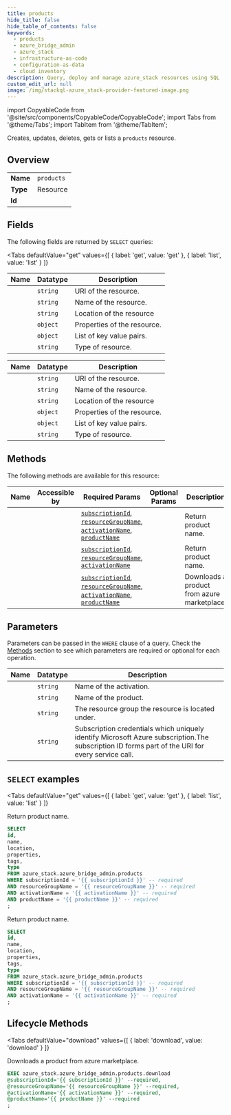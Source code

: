 ```yaml
--- 
title: products
hide_title: false
hide_table_of_contents: false
keywords:
  - products
  - azure_bridge_admin
  - azure_stack
  - infrastructure-as-code
  - configuration-as-data
  - cloud inventory
description: Query, deploy and manage azure_stack resources using SQL
custom_edit_url: null
image: /img/stackql-azure_stack-provider-featured-image.png
---
```


import CopyableCode from '@site/src/components/CopyableCode/CopyableCode';
import Tabs from '@theme/Tabs';
import TabItem from '@theme/TabItem';

Creates, updates, deletes, gets or lists a <code>products</code> resource.

## Overview
<table><tbody>
<tr><td><b>Name</b></td><td><code>products</code></td></tr>
<tr><td><b>Type</b></td><td>Resource</td></tr>
<tr><td><b>Id</b></td><td><CopyableCode code="azure_stack.azure_bridge_admin.products" /></td></tr>
</tbody></table>

## Fields

The following fields are returned by `SELECT` queries:

<Tabs
    defaultValue="get"
    values={[
        { label: 'get', value: 'get' },
        { label: 'list', value: 'list' }
    ]}
>
<TabItem value="get">

<table>
<thead>
    <tr>
    <th>Name</th>
    <th>Datatype</th>
    <th>Description</th>
    </tr>
</thead>
<tbody>
<tr>
    <td><CopyableCode code="id" /></td>
    <td><code>string</code></td>
    <td>URI of the resource.</td>
</tr>
<tr>
    <td><CopyableCode code="name" /></td>
    <td><code>string</code></td>
    <td>Name of the resource.</td>
</tr>
<tr>
    <td><CopyableCode code="location" /></td>
    <td><code>string</code></td>
    <td>Location of the resource</td>
</tr>
<tr>
    <td><CopyableCode code="properties" /></td>
    <td><code>object</code></td>
    <td>Properties of the resource.</td>
</tr>
<tr>
    <td><CopyableCode code="tags" /></td>
    <td><code>object</code></td>
    <td>List of key value pairs.</td>
</tr>
<tr>
    <td><CopyableCode code="type" /></td>
    <td><code>string</code></td>
    <td>Type of resource.</td>
</tr>
</tbody>
</table>
</TabItem>
<TabItem value="list">

<table>
<thead>
    <tr>
    <th>Name</th>
    <th>Datatype</th>
    <th>Description</th>
    </tr>
</thead>
<tbody>
<tr>
    <td><CopyableCode code="id" /></td>
    <td><code>string</code></td>
    <td>URI of the resource.</td>
</tr>
<tr>
    <td><CopyableCode code="name" /></td>
    <td><code>string</code></td>
    <td>Name of the resource.</td>
</tr>
<tr>
    <td><CopyableCode code="location" /></td>
    <td><code>string</code></td>
    <td>Location of the resource</td>
</tr>
<tr>
    <td><CopyableCode code="properties" /></td>
    <td><code>object</code></td>
    <td>Properties of the resource.</td>
</tr>
<tr>
    <td><CopyableCode code="tags" /></td>
    <td><code>object</code></td>
    <td>List of key value pairs.</td>
</tr>
<tr>
    <td><CopyableCode code="type" /></td>
    <td><code>string</code></td>
    <td>Type of resource.</td>
</tr>
</tbody>
</table>
</TabItem>
</Tabs>

## Methods

The following methods are available for this resource:

<table>
<thead>
    <tr>
    <th>Name</th>
    <th>Accessible by</th>
    <th>Required Params</th>
    <th>Optional Params</th>
    <th>Description</th>
    </tr>
</thead>
<tbody>
<tr>
    <td><a href="#get"><CopyableCode code="get" /></a></td>
    <td><CopyableCode code="select" /></td>
    <td><a href="#parameter-subscriptionId"><code>subscriptionId</code></a>, <a href="#parameter-resourceGroupName"><code>resourceGroupName</code></a>, <a href="#parameter-activationName"><code>activationName</code></a>, <a href="#parameter-productName"><code>productName</code></a></td>
    <td></td>
    <td>Return product name.</td>
</tr>
<tr>
    <td><a href="#list"><CopyableCode code="list" /></a></td>
    <td><CopyableCode code="select" /></td>
    <td><a href="#parameter-subscriptionId"><code>subscriptionId</code></a>, <a href="#parameter-resourceGroupName"><code>resourceGroupName</code></a>, <a href="#parameter-activationName"><code>activationName</code></a></td>
    <td></td>
    <td>Return product name.</td>
</tr>
<tr>
    <td><a href="#download"><CopyableCode code="download" /></a></td>
    <td><CopyableCode code="exec" /></td>
    <td><a href="#parameter-subscriptionId"><code>subscriptionId</code></a>, <a href="#parameter-resourceGroupName"><code>resourceGroupName</code></a>, <a href="#parameter-activationName"><code>activationName</code></a>, <a href="#parameter-productName"><code>productName</code></a></td>
    <td></td>
    <td>Downloads a product from azure marketplace.</td>
</tr>
</tbody>
</table>

## Parameters

Parameters can be passed in the `WHERE` clause of a query. Check the [Methods](#methods) section to see which parameters are required or optional for each operation.

<table>
<thead>
    <tr>
    <th>Name</th>
    <th>Datatype</th>
    <th>Description</th>
    </tr>
</thead>
<tbody>
<tr id="parameter-activationName">
    <td><CopyableCode code="activationName" /></td>
    <td><code>string</code></td>
    <td>Name of the activation.</td>
</tr>
<tr id="parameter-productName">
    <td><CopyableCode code="productName" /></td>
    <td><code>string</code></td>
    <td>Name of the product.</td>
</tr>
<tr id="parameter-resourceGroupName">
    <td><CopyableCode code="resourceGroupName" /></td>
    <td><code>string</code></td>
    <td>The resource group the resource is located under.</td>
</tr>
<tr id="parameter-subscriptionId">
    <td><CopyableCode code="subscriptionId" /></td>
    <td><code>string</code></td>
    <td>Subscription credentials which uniquely identify Microsoft Azure subscription.The subscription ID forms part of the URI for every service call.</td>
</tr>
</tbody>
</table>

## `SELECT` examples

<Tabs
    defaultValue="get"
    values={[
        { label: 'get', value: 'get' },
        { label: 'list', value: 'list' }
    ]}
>
<TabItem value="get">

Return product name.

```sql
SELECT
id,
name,
location,
properties,
tags,
type
FROM azure_stack.azure_bridge_admin.products
WHERE subscriptionId = '{{ subscriptionId }}' -- required
AND resourceGroupName = '{{ resourceGroupName }}' -- required
AND activationName = '{{ activationName }}' -- required
AND productName = '{{ productName }}' -- required
;
```
</TabItem>
<TabItem value="list">

Return product name.

```sql
SELECT
id,
name,
location,
properties,
tags,
type
FROM azure_stack.azure_bridge_admin.products
WHERE subscriptionId = '{{ subscriptionId }}' -- required
AND resourceGroupName = '{{ resourceGroupName }}' -- required
AND activationName = '{{ activationName }}' -- required
;
```
</TabItem>
</Tabs>


## Lifecycle Methods

<Tabs
    defaultValue="download"
    values={[
        { label: 'download', value: 'download' }
    ]}
>
<TabItem value="download">

Downloads a product from azure marketplace.

```sql
EXEC azure_stack.azure_bridge_admin.products.download 
@subscriptionId='{{ subscriptionId }}' --required, 
@resourceGroupName='{{ resourceGroupName }}' --required, 
@activationName='{{ activationName }}' --required, 
@productName='{{ productName }}' --required
;
```
</TabItem>
</Tabs>
